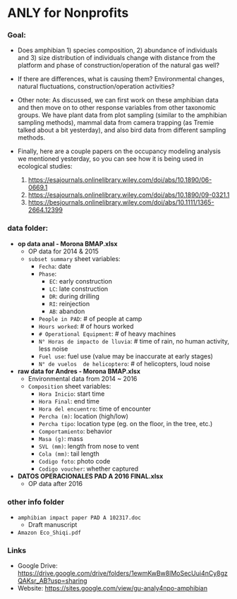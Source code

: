 # ANLY for Nonprofits
### Goal:
- Does amphibian 1) species composition, 2) abundance of individuals and 3) size distribution of individuals  change with distance from the platform and phase of construction/operation of the natural gas well?

- If there are differences, what is causing them? Environmental changes, natural fluctuations, construction/operation activities?

- Other note: As discussed, we can first work on these amphibian data and then move on to other response variables from other taxonomic groups. We have plant data from plot sampling (similar to the amphibian sampling methods), mammal data from camera trapping (as Tremie talked about a bit yesterday), and also bird data from different sampling methods. 
 
- Finally, here are a couple papers on the occupancy modeling analysis we mentioned yesterday, so you can see how it is being used in ecological studies:

  1. https://esajournals.onlinelibrary.wiley.com/doi/abs/10.1890/06-0669.1
  2. https://esajournals.onlinelibrary.wiley.com/doi/abs/10.1890/09-0321.1
  3. https://besjournals.onlinelibrary.wiley.com/doi/abs/10.1111/1365-2664.12399


### data folder:
- **op data anal - Morona BMAP.xlsx**
  - OP data for 2014 & 2015
  - `subset summary` sheet variables:
    - `Fecha`: date
    - `Phase`: 
      - `EC`: early construction
      - `LC`: late construction
      - `DR`: during drilling
      - `RI`: reinjection
      - `AB`: abandon
    - `People in PAD`: # of people at camp
    - `Hours worked`: # of hours worked
    - `# Operational Equipment`: # of heavy machines
    - `N° Horas de impacto de lluvia`: # time of rain, no human activity, less noise
    - `Fuel use`: fuel use (value may be inaccurate at early stages)
    - `N° de vuelos  de helicoptero`: # of helicopters, loud noise
- **raw data for Andres - Morona BMAP.xlsx**
  - Environmental data from 2014 ~ 2016
  - `Composition` sheet variables:
    - `Hora Inicio`: start time
    - `Hora Final`: end time
    - `Hora del encuentro`: time of encounter
    - `Percha (m)`: location (high/low)
    - `Percha tipo`: location type (eg. on the floor, in the tree, etc.)
    - `Comportamiento`: behavior
    - `Masa (g)`: mass
    - `SVL (mm)`: length from nose to vent
    - `Cola (mm)`: tail length
    - `Codigo foto`: photo code
    - `Codigo voucher`: whether captured
- **DATOS OPERACIONALES PAD A 2016 FINAL.xlsx**
  - OP data after 2016
  

### other info folder
- `amphibian impact paper PAD A 102317.doc`
  - Draft manuscript
- `Amazon Eco_Shiqi.pdf`


### Links
- Google Drive: https://drive.google.com/drive/folders/1ewmKwBw8lMoSecUui4nCy8gzQAKsr_AB?usp=sharing
- Website: https://sites.google.com/view/gu-analy4npo-amphibian


